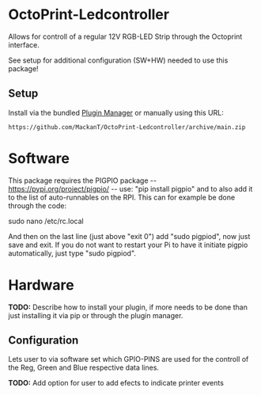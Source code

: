 # OctoPrint-Ledcontroller

Allows for controll of a regular 12V RGB-LED Strip through the Octoprint interface.

See setup for additional configuration (SW+HW) needed to use this package!

## Setup

Install via the bundled [Plugin Manager](https://docs.octoprint.org/en/master/bundledplugins/pluginmanager.html)
or manually using this URL:

    https://github.com/MackanT/OctoPrint-Ledcontroller/archive/main.zip

# Software

This package requires the PIGPIO package -- https://pypi.org/project/pigpio/ -- use: "pip install pigpio" and to also add it to the list of auto-runnables on the RPI. This can for example be done through the code: 

sudo nano /etc/rc.local

And then on the last line (just above "exit 0") add "sudo pigpiod", now just save and exit. If you do not want to restart your Pi to have it initiate pigpio automatically, just type "sudo pigpiod".

# Hardware


**TODO:** Describe how to install your plugin, if more needs to be done than just installing it via pip or through
the plugin manager.

## Configuration

Lets user to via software set which GPIO-PINS are used for the controll of the Reg, Green and Blue respective data lines.

**TODO:** Add option for user to add efects to indicate printer events
